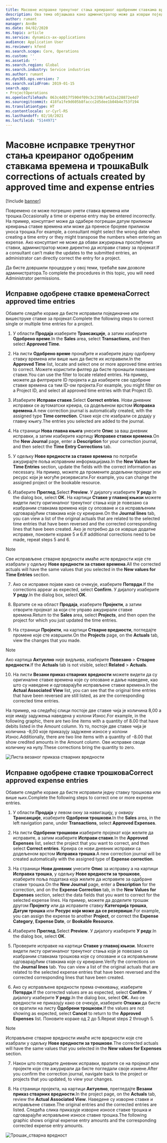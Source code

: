 ```yaml
---
title: Масовне исправке тренутног стања креираног одобреним ставкама времена и трошка
description: Ова тема објашњава како администратор може да изврши појединачне или масовне исправке претходно одобрених ставки времена или трошка уколико наплата није потпуна.
author: rumant
manager: AnnBe
ms.date: 04/02/2020
ms.topic: article
ms.service: dynamics-ax-applications
audience: Application User
ms.reviewer: kfend
ms.search.scope: Core, Operations
ms.custom: ''
ms.assetid: ''
ms.search.region: Global
ms.search.industry: Service industries
ms.author: rumant
ms.dyn365.ops.version: 7
ms.search.validFrom: 2019-01-15
search.app:
- ProjectOperations
ms.openlocfilehash: 063c4d017f5904f09c3c239bfa432a128872e4d7
ms.sourcegitcommit: 418fa1fe9d605b8faccc2d5dee1b04b4e753f194
ms.translationtype: HT
ms.contentlocale: sr-Cyrl-RS
ms.lasthandoff: 02/10/2021
ms.locfileid: "5144971"
---
```

# <a name="bulk-corrections-of-actuals-created-by-approved-time-and-expense-entries"></a><span data-ttu-id="6e388-103">Масовне исправке тренутног стања креираног одобреним ставкама времена и трошка</span><span class="sxs-lookup"><span data-stu-id="6e388-103">Bulk corrections of actuals created by approved time and expense entries</span></span>

[!include [banner](../includes/psa-now-project-operations.md)]

<span data-ttu-id="6e388-104">Повремено се може погрешно унети ставка времена или трошка.</span><span class="sxs-lookup"><span data-stu-id="6e388-104">Occasionally a time or expense entry may be entered incorrectly.</span></span> <span data-ttu-id="6e388-105">На пример, консултант може да одабере погрешан датум приликом креирања ставке времена или може да пренесе бројеве приликом уноса трошка.</span><span class="sxs-lookup"><span data-stu-id="6e388-105">For example, a consultant might select the wrong date when creating a time entry or they might transpose the numbers when entering an expense.</span></span> <span data-ttu-id="6e388-106">Ако консултант не може да обави ажурирања прослеђених ставки, администратор може директно да исправи ставку за пројекат.</span><span class="sxs-lookup"><span data-stu-id="6e388-106">If a consultant can’t make the updates to the submitted entries, an administrator can directly correct the entry for a project.</span></span>

<span data-ttu-id="6e388-107">Да бисте довршили процедуре у овој теми, требаће вам дозволе администратора.</span><span class="sxs-lookup"><span data-stu-id="6e388-107">To complete the procedures in this topic, you will need Administrator permissions.</span></span>

## <a name="correct-approved-time-entries"></a><span data-ttu-id="6e388-108">Исправне одобрене ставке времена</span><span class="sxs-lookup"><span data-stu-id="6e388-108">Correct approved time entries</span></span>     

<span data-ttu-id="6e388-109">Обавите следеће кораке да бисте исправили појединачне или вишеструке ставке за пројекат.</span><span class="sxs-lookup"><span data-stu-id="6e388-109">Complete the following steps to correct single or multiple time entries for a project.</span></span>

1. <span data-ttu-id="6e388-110">У области **Продаја** изаберите **Трансакције**, а затим изаберите **Одобрено време**.</span><span class="sxs-lookup"><span data-stu-id="6e388-110">In the **Sales** area, select **Transactions**, and then select **Approved Time**.</span></span> 

2. <span data-ttu-id="6e388-111">На листи **Одобрено време** пронађите и изаберите једну одобрену ставку времена или више њих да бисте их исправили.</span><span class="sxs-lookup"><span data-stu-id="6e388-111">In the **Approved Time** list, locate and select one or more approved time entries to correct.</span></span> <span data-ttu-id="6e388-112">Можете користити филтер да бисте пронашли повезане ставке.</span><span class="sxs-lookup"><span data-stu-id="6e388-112">You can use the filter to locate related entries.</span></span> <span data-ttu-id="6e388-113">На пример, можете да филтрирате ID пројекта и да изаберете све одобрене ставке времена са тим ID-ом пројекта.</span><span class="sxs-lookup"><span data-stu-id="6e388-113">For example, you might filter on a Project ID, and select all approved time entries with that Project ID.</span></span>

3. <span data-ttu-id="6e388-114">Изаберите **Исправи ставке**.</span><span class="sxs-lookup"><span data-stu-id="6e388-114">Select **Correct entries**.</span></span> <span data-ttu-id="6e388-115">Нови дневник исправки се аутоматски креира, са додељеном врстом **Исправка времена**.</span><span class="sxs-lookup"><span data-stu-id="6e388-115">A new correction journal is automatically created, with the assigned type **Time correction**.</span></span> <span data-ttu-id="6e388-116">Стаке које сте изабрали се додају у главну књигу.</span><span class="sxs-lookup"><span data-stu-id="6e388-116">The entries you selected are added to the journal.</span></span> 

4. <span data-ttu-id="6e388-117">На страници **Нова главна књига** унесите **Опис** за ваш дневник исправки, а затим изаберите картицу **Исправке ставки времена**.</span><span class="sxs-lookup"><span data-stu-id="6e388-117">On the **New Journal** page, enter a **Description** for your correction journal, and then select the **Time Entry Corrections** tab.</span></span>  
5. <span data-ttu-id="6e388-118">У одељку **Нове вредности за ставке времена** по потреби ажурирајте поља исправним информацијама.</span><span class="sxs-lookup"><span data-stu-id="6e388-118">In the **New Values for Time Entries** section, update the fields with the correct information as necessary.</span></span> <span data-ttu-id="6e388-119">На пример, можете да промените додељени пројекат или ресурс који је могуће резервисати.</span><span class="sxs-lookup"><span data-stu-id="6e388-119">For example, you can change the assigned project or the bookable resource.</span></span>

6. <span data-ttu-id="6e388-120">Изаберите **Преглед**.</span><span class="sxs-lookup"><span data-stu-id="6e388-120">Select **Preview**.</span></span> <span data-ttu-id="6e388-121">У дијалогу изаберите **У реду**.</span><span class="sxs-lookup"><span data-stu-id="6e388-121">In the dialog box, select **OK**.</span></span> <span data-ttu-id="6e388-122">На картици **Ставке у главној књизи** можете видети листу оригиналног тренутног стања које је повезано са изабраним ставкама времена које су опозване и са исправљеним одговарајућим ставкама које су креиране.</span><span class="sxs-lookup"><span data-stu-id="6e388-122">On the **Journal lines** tab, you can view a list of the original actuals that are related to the selected time entries that have been reversed and the corrected corresponding lines that have been created.</span></span> <span data-ttu-id="6e388-123">Ако је потребно да се изврше додатне исправке, поновите кораке 5 и 6.</span><span class="sxs-lookup"><span data-stu-id="6e388-123">If additional corrections need to be made, repeat steps 5 and 6.</span></span> 

> [!NOTE]
> <span data-ttu-id="6e388-124">Све исправљене стварне вредности имаће исте вредности које сте изабрали у одељку **Нове вредности за ставке времена**.</span><span class="sxs-lookup"><span data-stu-id="6e388-124">All the corrected actuals will have the same values that you selected in the **New values for Time Entries** section.</span></span>

7. <span data-ttu-id="6e388-125">Ако се исправке појаве како се очекује, изаберите **Потврди**.</span><span class="sxs-lookup"><span data-stu-id="6e388-125">If the corrections appear as expected, select **Confirm**.</span></span> <span data-ttu-id="6e388-126">У дијалогу изаберите **У реду**.</span><span class="sxs-lookup"><span data-stu-id="6e388-126">In the dialog box, select **OK**.</span></span>

8. <span data-ttu-id="6e388-127">Вратите се на област **Продаја**, изаберите **Пројекти**, а затим отворите пројекат за који сте управо ажурирали ставке времена.</span><span class="sxs-lookup"><span data-stu-id="6e388-127">Return to the **Sales** area, select **Projects**, and then open the project for which you just updated the time entries.</span></span> 

9. <span data-ttu-id="6e388-128">На страници **Пројекти**, на картици **Стварне вредности**, погледајте промене које сте извршили.</span><span class="sxs-lookup"><span data-stu-id="6e388-128">On the **Projects** page, on the **Actuals** tab, view the changes that you made.</span></span> 

> [!NOTE]
> <span data-ttu-id="6e388-129">Ако картица **Актуелно** није видљива, изаберите **Повезано** > **Стварне вредности**.</span><span class="sxs-lookup"><span data-stu-id="6e388-129">If the **Actuals** tab is not visible, select **Related** > **Actuals**.</span></span>  

10. <span data-ttu-id="6e388-130">На листи **Везани приказ стварних вредности** можете видети да су оригиналне ставке времена које су опозване и даље наведене, као што су наведене и одговарајуће исправљене ставке времена.</span><span class="sxs-lookup"><span data-stu-id="6e388-130">In the **Actual Associated View** list, you can see that the original time entries that have been reversed are still listed, as are the corresponding corrected time entries.</span></span> 

<span data-ttu-id="6e388-131">На пример, на следећој слици постоје две ставке чија је количина 8,00 а које имају задужења наведена у колони Износ.</span><span class="sxs-lookup"><span data-stu-id="6e388-131">For example, in the following graphic, there are two line items with a quantity of 8.00 that have debits listed in the Amount column.</span></span> <span data-ttu-id="6e388-132">Уз то, постоје две ставке чија је количина -8,00 које приказују задужене износе у колони Износ.</span><span class="sxs-lookup"><span data-stu-id="6e388-132">Additionally, there are two line items with a quantity of -8.00 that show credited amounts in the Amount column.</span></span> <span data-ttu-id="6e388-133">Ове исправке своде количину на нулу.</span><span class="sxs-lookup"><span data-stu-id="6e388-133">These corrections bring the quantity to zero.</span></span>

![Листа везаног приказа стварних вредности](https://github.com/MicrosoftDocs/dynamics-365-customer-engagement-pr/blob/bulk-corrections-actuals-created-by-approved-time-expense-entries.md/time-actuals.png)
 
## <a name="correct-approved-expense-entries"></a><span data-ttu-id="6e388-135">Исправне одобрене ставке трошкова</span><span class="sxs-lookup"><span data-stu-id="6e388-135">Correct approved expense entries</span></span>

<span data-ttu-id="6e388-136">Обавите следеће кораке да бисте исправили једну ставку трошкова или више њих.</span><span class="sxs-lookup"><span data-stu-id="6e388-136">Complete the following steps to correct one or more expense entries.</span></span> 

1. <span data-ttu-id="6e388-137">У области **Продаја** у левом окну за навигацију, у оквиру **Трансакције**, изаберите **Одобрени трошкови**.</span><span class="sxs-lookup"><span data-stu-id="6e388-137">In the **Sales** area, in the left navigation pane, under **Transactions**, select **Approved Expenses**.</span></span>

2. <span data-ttu-id="6e388-138">На листи **Одобрени трошкови** изаберите пројекат који желите да исправите, а затим изаберите **Исправи ставке**.</span><span class="sxs-lookup"><span data-stu-id="6e388-138">In the **Approved Expenses** list, select the project that you want to correct, and then select **Correct entries**.</span></span> <span data-ttu-id="6e388-139">Креира се нови дневник исправки са додељеном врстом **Исправка трошка**.</span><span class="sxs-lookup"><span data-stu-id="6e388-139">A new correction journal will be created automatically with the assigned type of **Expense correction**.</span></span> 

3. <span data-ttu-id="6e388-140">На страници **Нови дневник** унесите **Опис** за исправку а на картици **Исправка трошка**, у одељку **Нове вредности за трошкове**, изаберите поља података која желите да исправите за одабране ставке трошка.</span><span class="sxs-lookup"><span data-stu-id="6e388-140">On the **New Journal** page, enter a **Description** for the correction, and on the **Expense Correction** tab, in the **New Values for Expenses** section, select the data fields that you want to correct for the selected expense lines.</span></span> <span data-ttu-id="6e388-141">На пример, можете да доделите трошак другом **Пројекту** или да исправите ставку **Категорија трошка**, **Датум трошка** или **Ресурс који може да се резервише**.</span><span class="sxs-lookup"><span data-stu-id="6e388-141">For example, you can assign the expense to another **Project**, or correct the **Expense Category**, **Expense Date**, or **Bookable Resource**.</span></span>

4. <span data-ttu-id="6e388-142">Изаберите **Преглед**.</span><span class="sxs-lookup"><span data-stu-id="6e388-142">Select **Preview**.</span></span> <span data-ttu-id="6e388-143">У дијалогу изаберите **У реду**.</span><span class="sxs-lookup"><span data-stu-id="6e388-143">In the dialog box, select **OK**.</span></span> 

5. <span data-ttu-id="6e388-144">Проверите исправке на картици **Ставке у главној књизи**. Можете видети листу оригиналног тренутног стања које је повезано са изабраним ставкама трошкова које су опозване и са исправљеним одговарајућим ставкама које су креиране.</span><span class="sxs-lookup"><span data-stu-id="6e388-144">Verify the corrections on the **Journal lines** tab. You can view a list of the original actuals that are related to the selected expense entries that have been reversed and the corrected corresponding lines that have been created.</span></span>

6. <span data-ttu-id="6e388-145">Ако су исправљене вредности према очекивању, изаберите **Потврди**.</span><span class="sxs-lookup"><span data-stu-id="6e388-145">If the corrected values are as expected, select **Confirm**.</span></span> <span data-ttu-id="6e388-146">У дијалогу изаберите **У реду.**</span><span class="sxs-lookup"><span data-stu-id="6e388-146">In the dialog box, select **OK.**</span></span> <span data-ttu-id="6e388-147">Ако се вредности не приказују како се очекује, изаберите **Откажи** да бисте се вратили на листу **Одобрени трошкови**.</span><span class="sxs-lookup"><span data-stu-id="6e388-147">If the values are not showing as expected, select **Cancel** to return to the **Approved Expenses** list.</span></span> <span data-ttu-id="6e388-148">Поновите кораке од 2 до 5.</span><span class="sxs-lookup"><span data-stu-id="6e388-148">Repeat steps 2 through 5.</span></span> 

> [!NOTE]
> <span data-ttu-id="6e388-149">Исправљене стварне вредности имаће исте вредности које сте изабрали у одељку **Нове вредности за трошкове**.</span><span class="sxs-lookup"><span data-stu-id="6e388-149">The corrected actuals will have the same values that you selected in the **New values for Expenses** section.</span></span>

7. <span data-ttu-id="6e388-150">Након што потврдите дневник исправки, вратите се на пројекат или пројекте које сте ажурирали да бисте погледали своје измене.</span><span class="sxs-lookup"><span data-stu-id="6e388-150">After you confirm the correction journal, navigate back to the project or projects that you updated, to view your changes.</span></span>  

8. <span data-ttu-id="6e388-151">На страници пројекта, на картици **Актуелно**, прегледајте **Везани приказ стварних вредности**.</span><span class="sxs-lookup"><span data-stu-id="6e388-151">In the project page, on the **Actuals** tab, review the **Actual Associated View**.</span></span> <span data-ttu-id="6e388-152">Наведене су изворне ставке и исправљене ставке.</span><span class="sxs-lookup"><span data-stu-id="6e388-152">The original entries and the corrected entries are listed.</span></span> <span data-ttu-id="6e388-153">Следећа слика приказује изворне износе ставке трошка и одговарајуће исправљене износе ставке трошка.</span><span class="sxs-lookup"><span data-stu-id="6e388-153">The following graphic shows original expense entry amounts and the corresponding corrected expense entry amounts.</span></span> 

![Трошак_стварна вредност](https://user-images.githubusercontent.com/60806505/77122219-4cd52900-69fa-11ea-8349-ccd2ffebf640.png)
